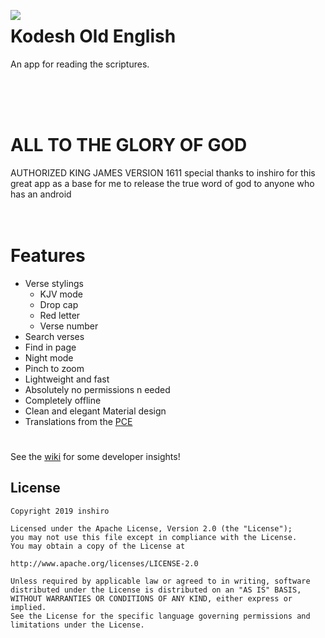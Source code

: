 <p><img align="left" src="https://i.postimg.cc/NMHK0krX/ic-launcher.png" > <h1>Kodesh Old English </h1>An app for reading the scriptures.<br>

<br><br><br></p>

<p>

<h1>ALL TO THE GLORY OF GOD</h1>
AUTHORIZED KING JAMES VERSION 1611
special thanks to inshiro for this great app as a base for me to release the true word of god to anyone who has an android
<br><br><br>
</p>

# Features

- Verse stylings
	- KJV mode
	- Drop cap
	- Red letter
	- Verse number
- Search verses
- Find in page
- Night mode
- Pinch to zoom
- Lightweight and fast
- Absolutely no permissions n   eeded
- Completely offline
- Clean and elegant Material design
- Translations from the [PCE](http://www.bibleprotector.com/)

#
See the [wiki](https://github.com/inshiro/Kodesh/wiki) for some developer insights!

License
-------

    Copyright 2019 inshiro

    Licensed under the Apache License, Version 2.0 (the "License");
    you may not use this file except in compliance with the License.
    You may obtain a copy of the License at

    http://www.apache.org/licenses/LICENSE-2.0

    Unless required by applicable law or agreed to in writing, software
    distributed under the License is distributed on an "AS IS" BASIS,
    WITHOUT WARRANTIES OR CONDITIONS OF ANY KIND, either express or implied.
    See the License for the specific language governing permissions and
    limitations under the License.
